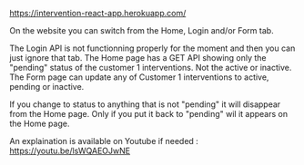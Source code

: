 https://intervention-react-app.herokuapp.com/

On the website you can switch from the Home, Login and/or Form tab.

The Login API is not functionning properly for the moment and then you can just ignore that tab. 
The Home page has a GET API showing only the "pending" status of the customer 1 interventions. Not the active or inactive.
The Form page can update any of Customer 1 interventions to active, pending or inactive. 

If you change to status to anything that is not "pending" it will disappear from the Home page. Only if you put it back to "pending" wil it appears on
the Home page.

An explaination is available on Youtube if needed : https://youtu.be/lsWQAEOJwNE
